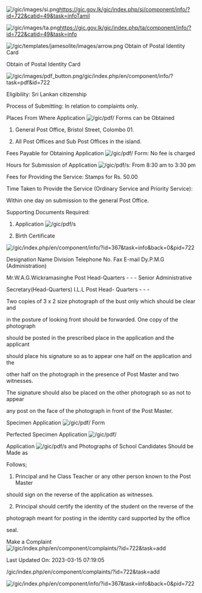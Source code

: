 <!-- Source: https://gic.gov.lk/gic/index.php/en/component/info/?id=722&catid=49&task=info -->

![/gic/images/si.png](/gic/images/si.png)https://gic.gov.lk/gic/index.php/si/component/info/?id=722&catid=49&task=infoTamil

![/gic/images/ta.png](/gic/images/ta.png)https://gic.gov.lk/gic/index.php/ta/component/info/?id=722&catid=49&task=info

![/gic/templates/jamesolite/images/arrow.png](/gic/templates/jamesolite/images/arrow.png) Obtain of Postal Identity Card

Obtain of Postal Identity Card

![/gic/images/pdf_button.png](/gic/images/pdf_button.png)/gic/index.php/en/component/info/?task=pdf&id=722

Eligibility: Sri Lankan citizenship

Process of Submitting: In relation to complaints only.

Places From Where Application ![/gic/pdf/](/gic/pdf/) Forms can be Obtained

 1. General Post Office, Bristol Street, Colombo 01.

 2. All Post Offices and Sub Post Offices in the island.

Fees Payable for Obtaining Application ![/gic/pdf/](/gic/pdf/) Form: No fee is charged

Hours for Submission of Application ![/gic/pdf/](/gic/pdf/)s: From 8:30 am to 3:30 pm

Fees for Providing the Service: Stamps for Rs. 50.00

Time Taken to Provide the Service (Ordinary Service and Priority Service):

Within one day on submission to the general Post Office.

Supporting Documents Required:

 1. Application ![/gic/pdf/](/gic/pdf/)s

 2. Birth Certificate

 ![/gic/index.php/en/component/info/?id=367&task=info&back=0&pid=722](/gic/index.php/en/component/info/?id=367&task=info&back=0&pid=722)

Designation Name Division Telephone No. Fax E-mail Dy.P.M.G (Administration)

Mr.W.A.G.Wickramasinghe Post Head-Quarters - - - Senior Administrative

Secretary(Head-Quarters) I.L.L Post Head- Quarters - - -

Two copies of 3 x 2 size photograph of the bust only which should be clear and

in the posture of looking front should be forwarded. One copy of the photograph

should be posted in the prescribed place in the application and the applicant

should place his signature so as to appear one half on the application and the

other half on the photograph in the presence of Post Master and two witnesses.

The signature should also be placed on the other photograph so as not to appear

any post on the face of the photograph in front of the Post Master.

Specimen Application ![/gic/pdf/](/gic/pdf/) Form

Perfected Specimen Application ![/gic/pdf/](/gic/pdf/)

Application ![/gic/pdf/](/gic/pdf/)s and Photographs of School Candidates Should be Made as

Follows;

 1. Principal and he Class Teacher or any other person known to the Post Master

 should sign on the reverse of the application as witnesses.

 2. Principal should certify the identity of the student on the reverse of the

 photograph meant for posting in the identity card supported by the office

 seal.

Make a Complaint ![/gic/index.php/en/component/complaints/?id=722&task=add](/gic/index.php/en/component/complaints/?id=722&task=add)

Last Updated On: 2023-03-15 07:19:05

/gic/index.php/en/component/complaints/?id=722&task=add

![/gic/index.php/en/component/info/?id=367&task=info&back=0&pid=722](/gic/index.php/en/component/info/?id=367&task=info&back=0&pid=722)